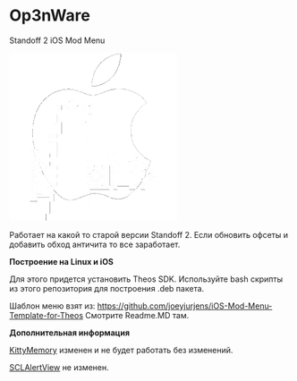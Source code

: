 # Op3nWare
Standoff 2 iOS Mod Menu

![](menuIconDark.png "Op3nWare Logo")

Работает на какой то старой версии Standoff 2.
Если обновить офсеты и добавить обход античита то все заработает.


**Построение на Linux и iOS**

Для этого придется установить Theos SDK.
Используйте bash скрипты из этого репозитория для построения .deb пакета.

Шаблон меню взят из: https://github.com/joeyjurjens/iOS-Mod-Menu-Template-for-Theos
Смотрите Readme.MD там.


**Дополнительная информация**

[KittyMemory](https://github.com/MJx0/KittyMemory) изменен и не будет работать без изменений.

[SCLAlertView](github.com/joeyjurjens/iOS-Mod-Menu-Template-for-Theos) не изменен.
